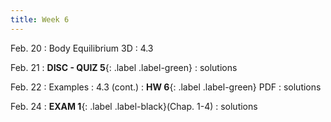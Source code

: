 ```yaml
---
title: Week 6 
---
```

Feb. 20 
: Body Equilibrium 3D 
  : 4.3


Feb. 21
: **DISC - QUIZ 5**{: .label .label-green} 
  : solutions

Feb. 22
: Examples 
  : 4.3 (cont.)
: **HW 6**{: .label .label-green} PDF
  : solutions

Feb. 24
: **EXAM 1**{: .label .label-black}(Chap. 1-4) 
  : solutions 
